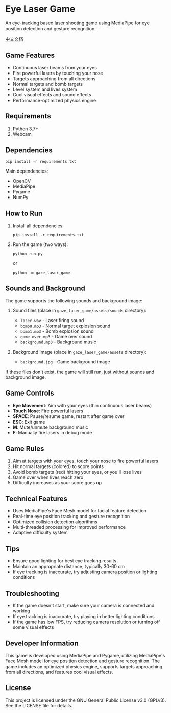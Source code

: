 # Eye Laser Game

An eye-tracking based laser shooting game using MediaPipe for eye position detection and gesture recognition.

[中文文档](README_CN.md)

## Game Features

- Continuous laser beams from your eyes
- Fire powerful lasers by touching your nose
- Targets approaching from all directions
- Normal targets and bomb targets
- Level system and lives system
- Cool visual effects and sound effects
- Performance-optimized physics engine

## Requirements

1. Python 3.7+
2. Webcam

## Dependencies

```
pip install -r requirements.txt
```

Main dependencies:
- OpenCV
- MediaPipe
- Pygame
- NumPy

## How to Run

1. Install all dependencies:
   ```
   pip install -r requirements.txt
   ```

2. Run the game (two ways):
   ```
   python run.py
   ```
   or
   ```
   python -m gaze_laser_game
   ```

## Sounds and Background

The game supports the following sounds and background image:

1. Sound files (place in `gaze_laser_game/assets/sounds` directory):
   - `laser.wav` - Laser firing sound
   - `bomb0.mp3` - Normal target explosion sound
   - `bomb1.mp3` - Bomb explosion sound
   - `game_over.mp3` - Game over sound
   - `background.mp3` - Background music

2. Background image (place in `gaze_laser_game/assets` directory):
   - `background.jpg` - Game background image

If these files don't exist, the game will still run, just without sounds and background image.

## Game Controls

- **Eye Movement**: Aim with your eyes (thin continuous laser beams)
- **Touch Nose**: Fire powerful lasers
- **SPACE**: Pause/resume game, restart after game over
- **ESC**: Exit game
- **M**: Mute/unmute background music
- **F**: Manually fire lasers in debug mode

## Game Rules

1. Aim at targets with your eyes, touch your nose to fire powerful lasers
2. Hit normal targets (colored) to score points
3. Avoid bomb targets (red) hitting your eyes, or you'll lose lives
4. Game over when lives reach zero
5. Difficulty increases as your score goes up

## Technical Features

- Uses MediaPipe's Face Mesh model for facial feature detection
- Real-time eye position tracking and gesture recognition
- Optimized collision detection algorithms
- Multi-threaded processing for improved performance
- Adaptive difficulty system

## Tips

- Ensure good lighting for best eye tracking results
- Maintain an appropriate distance, typically 30-60 cm
- If eye tracking is inaccurate, try adjusting camera position or lighting conditions

## Troubleshooting

- If the game doesn't start, make sure your camera is connected and working
- If eye tracking is inaccurate, try playing in better lighting conditions
- If the game has low FPS, try reducing camera resolution or turning off some visual effects

## Developer Information

This game is developed using MediaPipe and Pygame, utilizing MediaPipe's Face Mesh model for eye position detection and gesture recognition. The game includes an optimized physics engine, supports targets approaching from all directions, and features cool visual effects.

## License

This project is licensed under the GNU General Public License v3.0 (GPLv3). See the LICENSE file for details. 
